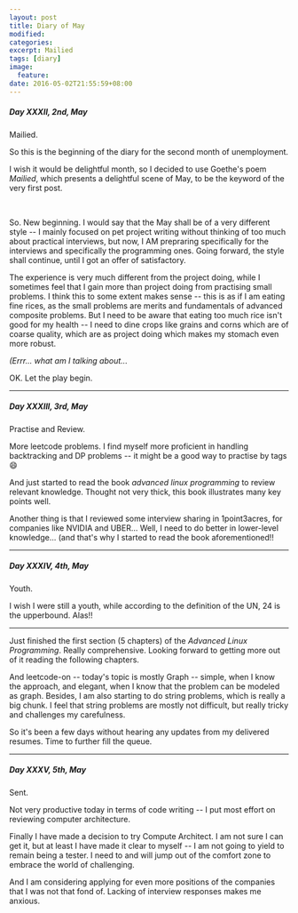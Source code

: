 ```yaml
---
layout: post
title: Diary of May
modified:
categories: 
excerpt: Mailied
tags: [diary]
image:
  feature:
date: 2016-05-02T21:55:59+08:00
---
```


##### Day XXXII, 2nd, May

Mailied.

So this is the beginning of the diary for the second month of unemployment.

I wish it would be delightful month, so I decided to use Goethe's poem *Mailied*, which presents a delightful scene of May, to be the keyword of the very first post.

<br>

So. New beginning. I would say that the May shall be of a very different style -- I mainly focused on pet project writing without thinking of too much about practical interviews, but now, I AM prepraring specifically for the interviews and specifically the programming ones.
Going forward, the style shall continue, until I got an offer of satisfactory.

The experience is very much different from the project doing, while I sometimes feel that I gain more than project doing from practising small problems.
I think this to some extent makes sense -- this is as if I am eating fine rices, as the small problems are merits and fundamentals of advanced composite problems.
But I need to be aware that eating too much rice isn't good for my health -- I need to dine crops like grains and corns which are of coarse quality, which are as project doing which makes my stomach even more robust.

*(Errr... what am I talking about...*

OK. Let the play begin.

-----

##### Day XXXIII, 3rd, May

Practise and Review.

More leetcode problems. I find myself more proficient in handling backtracking and DP problems -- it might be a good way to practise by tags :smile:

And just started to read the book *advanced linux programming* to review relevant knowledge. Thought not very thick, this book illustrates many key points well.

Another thing is that I reviewed some interview sharing in 1point3acres, for companies like NVIDIA and UBER... Well, I need to do better in lower-level knowledge... (and that's why I started to read the book aforementioned!!


-----

##### Day XXXIV, 4th, May

Youth.

I wish I were still a youth, while according to the definition of the UN, 24 is the upperbound. Alas!!

---

Just finished the first section (5 chapters) of the *Advanced Linux Programming*. Really comprehensive. Looking forward to getting more out of it reading the following chapters.

And leetcode-on -- today's topic is mostly Graph -- simple, when I know the approach, and elegant, when I know that the problem can be modeled as graph.
Besides, I am also starting to do string problems, which is really a big chunk. I feel that string problems are mostly not difficult, but really tricky and challenges my carefulness.

So it's been a few days without hearing any updates from my delivered resumes. Time to further fill the queue.

-----

##### Day XXXV, 5th, May

Sent.

Not very productive today in terms of code writing -- I put most effort on reviewing computer architecture.

Finally I have made a decision to try Compute Architect. I am not sure I can get it, but at least I have made it clear to myself -- I am not going to yield to remain being a tester.
I need to and will jump out of the comfort zone to embrace the world of challenging.

And I am considering applying for even more positions of the companies that I was not that fond of. Lacking of interview responses makes me anxious.

